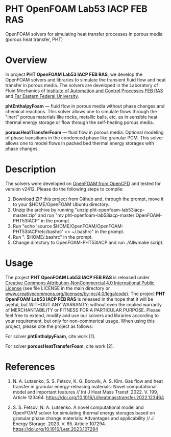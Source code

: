 # PHT OpenFOAM Lab53 IACP FEB RAS

OpenFOAM solvers for simulating heat transfer processes in porous media (porous heat transfer, PHT)

# Overview

In project **PHT OpenFOAM Lab53 IACP FEB RAS**, we develop the OpenFOAM solvers and libraries to simulate the transient fluid flow and heat transfer in porous media. The solvers are developed in the Laboratory of Fluid Mechanics of [Institute of Automation and Control Processes FEB RAS](www.iacp.dvo.ru) and [Far Eastern Federal University](www.dvfu.ru).

**phtEnthalpyFoam** &mdash; fluid flow in porous media without phase changes and chemical reactions. This solver allows one to simulate flows through the "inert" porous materials like rocks, metallic balls, etc. as in sensible heat thermal energy storage or flow through the self-heating porous media.

**porousHeatTransferFoam** &mdash; fluid flow in porous media. Optional modeling of phase transitions in the condenced phase like granular PCM. This solver allows one to model flows in packed bed thermal energy storages with phase changes.

# Description

The solvers were developed on [OpenFOAM from OpenCFD](www.openfoam.com) and tested for version v2412. Please do the following steps to compile:

1. Download ZIP this project from Github and, through the prompt, move it to your $HOME/OpenFOAM Ubuntu directory. 
2. Unzip the archive by running "unzip pht-openfoam-lab53iacp-master.zip" and run "mv pht-openfoam-lab53iacp-master OpenFOAM-PHT53IACP" in the prompt.
3. Run "echo 'source $HOME/OpenFOAM/OpenFOAM-PHT53IACP/etc/bashrc' >> ~/.bashrc" in the prompt.
4. Run ". $HOME/.bashrc" in the prompt.
5. Change directory to OpenFOAM-PHT53IACP and run ./Allwmake script.

# Usage
The project **PHT OpenFOAM Lab53 IACP FEB RAS** is released under [Creative Commons Attribution-NonCommercial 4.0 International Public License](https://creativecommons.org/licenses/by-nc/4.0/legalcode) (see file LICENSE in the main directory or www.creativecommons.org/licenses/by-nc/4.0/legalcode). The project **PHT OpenFOAM Lab53 IACP FEB RAS** is released in the hope that it will be useful, but WITHOUT ANY WARRANTY; without even the implied warranty of MERCHANTABILITY or FITNESS FOR A PARTICULAR PURPOSE. Please feel free to extend, modify and use our solvers and libraries according to your requirement, but only for non-commerical usage. When using this project, please cite the project as follows:

For solver **phtEnthalpyFoam**, cite work [1].

For solver **porousHeatTransferFoam**, cite work [2].

# References

1. N. A. Lutsenko, S. S. Fetsov, K. G. Borovik, A. S. Kim. Gas flow and heat transfer in granular energy-releasing materials:
Novel computational model and important features // Int J Heat Mass Transf. 2022. V. 199, Article 123464. https://doi.org/10.1016/j.ijheatmasstransfer.2022.123464

2. S. S. Fetsov, N. A. Lutsenko. A novel computational model and OpenFOAM solver for simulating thermal energy storages based on granular phase change materials: Advantages and applicability // J Energy Storage. 2023. V. 65. Article 107294. https://doi.org/10.1016/j.est.2023.107294
